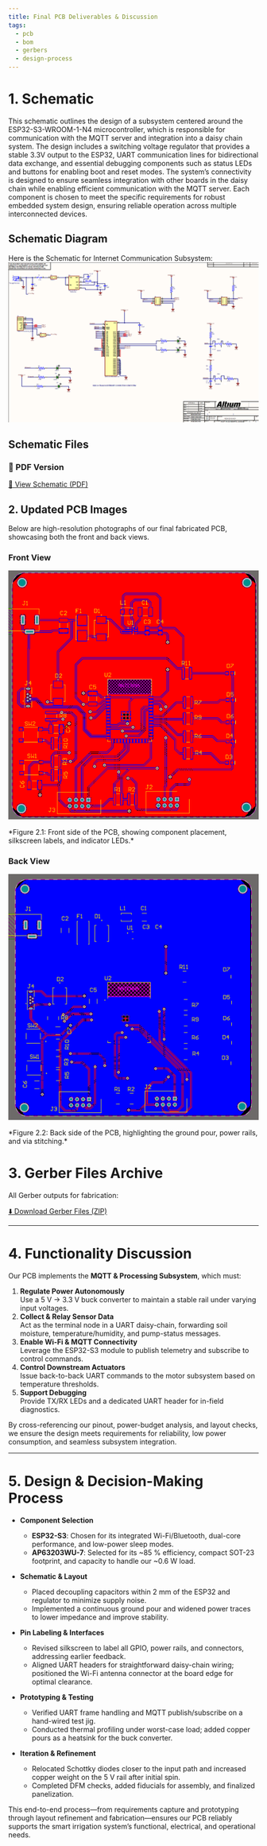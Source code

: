 ```yaml
---
title: Final PCB Deliverables & Discussion
tags:
  - pcb
  - bom
  - gerbers
  - design-process
---
```


# 1. Schematic
This schematic outlines the design of a subsystem centered around the ESP32-S3-WROOM-1-N4 microcontroller, which is responsible for communication with the MQTT server and integration into a daisy chain system. The design includes a switching voltage regulator that provides a stable 3.3V output to the ESP32, UART communication lines for bidirectional data exchange, and essential debugging components such as status LEDs and buttons for enabling boot and reset modes. The system’s connectivity is designed to ensure seamless integration with other boards in the daisy chain while enabling efficient communication with the MQTT server. Each component is chosen to meet the specific requirements for robust embedded system design, ensuring reliable operation across multiple interconnected devices.

## Schematic Diagram
Here is the Schematic for Internet Communication Subsystem:
![Stage 1: Ideation](./subfolder/schematicfinal.png)

## Schematic Files

### 📄 PDF Version  
[📎 View Schematic (PDF)](./subfolder/schematicpdf.pdf)

## 2. Updated PCB Images

Below are high-resolution photographs of our final fabricated PCB, showcasing both the front and back views.

### Front View
<p align="center">
  <img src="./subfolder/pcbfront.png" alt="Final PCB front side" width="600"/>
</p>
*Figure 2.1: Front side of the PCB, showing component placement, silkscreen labels, and indicator LEDs.*

### Back View
<p align="center">
  <img src="./subfolder/pcbback.png" alt="Final PCB back side" width="600"/>
</p>
*Figure 2.2: Back side of the PCB, highlighting the ground pour, power rails, and via stitching.*


# 3. Gerber Files Archive

All Gerber outputs for fabrication:

[⬇️ Download Gerber Files (ZIP)](./subfolder/gerber.zip)

---

# 4. Functionality Discussion

Our PCB implements the **MQTT & Processing Subsystem**, which must:

1. **Regulate Power Autonomously**  
   Use a 5 V → 3.3 V buck converter to maintain a stable rail under varying input voltages.  
2. **Collect & Relay Sensor Data**  
   Act as the terminal node in a UART daisy-chain, forwarding soil moisture, temperature/humidity, and pump-status messages.  
3. **Enable Wi-Fi & MQTT Connectivity**  
   Leverage the ESP32-S3 module to publish telemetry and subscribe to control commands.  
4. **Control Downstream Actuators**  
   Issue back-to-back UART commands to the motor subsystem based on temperature thresholds.  
5. **Support Debugging**  
   Provide TX/RX LEDs and a dedicated UART header for in-field diagnostics.

By cross-referencing our pinout, power-budget analysis, and layout checks, we ensure the design meets requirements for reliability, low power consumption, and seamless subsystem integration.

---

# 5. Design & Decision-Making Process

- **Component Selection**  
  - **ESP32-S3**: Chosen for its integrated Wi-Fi/Bluetooth, dual-core performance, and low-power sleep modes.  
  - **AP63203WU-7**: Selected for its ~85 % efficiency, compact SOT-23 footprint, and capacity to handle our ~0.6 W load.

- **Schematic & Layout**  
  - Placed decoupling capacitors within 2 mm of the ESP32 and regulator to minimize supply noise.  
  - Implemented a continuous ground pour and widened power traces to lower impedance and improve stability.

- **Pin Labeling & Interfaces**  
  - Revised silkscreen to label all GPIO, power rails, and connectors, addressing earlier feedback.  
  - Aligned UART headers for straightforward daisy-chain wiring; positioned the Wi-Fi antenna connector at the board edge for optimal clearance.

- **Prototyping & Testing**  
  - Verified UART frame handling and MQTT publish/subscribe on a hand-wired test jig.  
  - Conducted thermal profiling under worst-case load; added copper pours as a heatsink for the buck converter.

- **Iteration & Refinement**  
  - Relocated Schottky diodes closer to the input path and increased copper weight on the 5 V rail after initial spin.  
  - Completed DFM checks, added fiducials for assembly, and finalized panelization.

This end-to-end process—from requirements capture and prototyping through layout refinement and fabrication—ensures our PCB reliably supports the smart irrigation system’s functional, electrical, and operational needs.  







